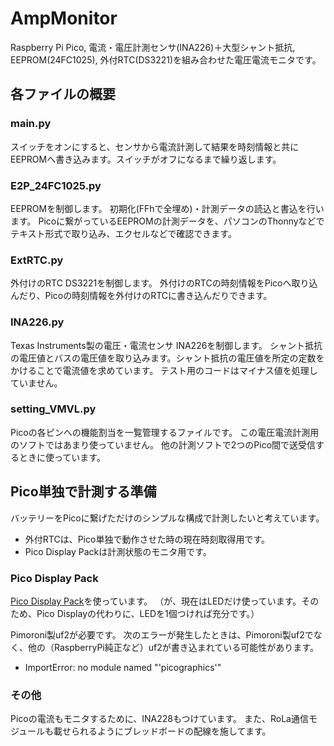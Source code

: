 # AmpMonitor

Raspberry Pi Pico, 電流・電圧計測センサ(INA226)＋大型シャント抵抗, EEPROM(24FC1025), 外付RTC(DS3221)を組み合わせた電圧電流モニタです。

## 各ファイルの概要

### main.py

スイッチをオンにすると、センサから電流計測して結果を時刻情報と共にEEPROMへ書き込みます。スイッチがオフになるまで繰り返します。

### E2P_24FC1025.py

EEPROMを制御します。
初期化(FFhで全埋め)・計測データの読込と書込を行います。
Picoに繋がっているEEPROMの計測データを、パソコンのThonnyなどでテキスト形式で取り込み、エクセルなどで確認できます。

### ExtRTC.py

外付けのRTC DS3221を制御します。
外付けのRTCの時刻情報をPicoへ取り込んだり、Picoの時刻情報を外付けのRTCに書き込んだりできます。

### INA226.py

Texas Instruments製の電圧・電流センサ INA226を制御します。
シャント抵抗の電圧値とバスの電圧値を取り込みます。シャント抵抗の電圧値を所定の定数をかけることで電流値を求めています。
テスト用のコードはマイナス値を処理していません。

### setting_VMVL.py

Picoの各ピンへの機能割当を一覧管理するファイルです。
この電圧電流計測用のソフトではあまり使っていません。
他の計測ソフトで2つのPico間で送受信するときに使っています。

## Pico単独で計測する準備

バッテリーをPicoに繋げただけのシンプルな構成で計測したいと考えています。

- 外付RTCは、Pico単独で動作させた時の現在時刻取得用です。
- Pico Display Packは計測状態のモニタ用です。

### Pico Display Pack

[Pico Display Pack](https://shop.pimoroni.com/products/pico-display-pack?variant=32368664215635)を使っています。
（が、現在はLEDだけ使っています。そのため、Pico Displayの代わりに、LEDを1個つければ充分です。）

Pimoroni製uf2が必要です。
次のエラーが発生したときは、Pimoroni製uf2でなく、他の（RaspberryPi純正など）uf2が書き込まれている可能性があります。

- ImportError: no module named "'picographics'"

### その他

Picoの電流もモニタするために、INA228もつけています。
また、RoLa通信モジュールも載せられるようにブレッドボードの配線を施してます。
